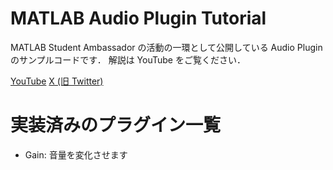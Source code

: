 # MATLAB Audio Plugin Tutorial

MATLAB Student Ambassador の活動の一環として公開している Audio Plugin のサンプルコードです．
解説は YouTube をご覧ください．

[YouTube](https://www.youtube.com/channel/UCMumhwh64o3RjE37TRiOI_g)
[X (旧 Twitter)](https://x.com/km_MATLAB_Amb)

# 実装済みのプラグイン一覧
* Gain:  音量を変化させます
